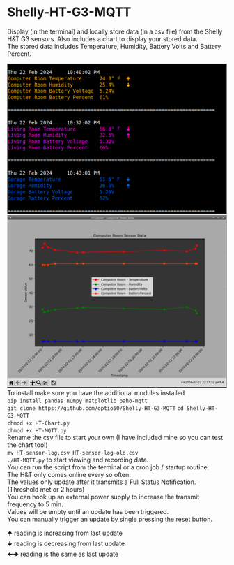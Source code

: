# Shelly-HT-G3-MQTT
Display (in the terminal) and locally store data (in a csv file) from the Shelly H&amp;T G3 sensors. Also includes a chart to display your stored data.    
The stored data includes Temperature, Humidity, Battery Volts and Battery Percent.    


    
![Alt Text](./HT-Terminal.png)    
![Alt Text](./HT-Chart.png)    
To install make sure you have the additional modules installed    
`pip install pandas numpy matplotlib paho-mqtt`    
`git clone https://github.com/optio50/Shelly-HT-G3-MQTT`
`cd Shelly-HT-G3-MQTT`    
`chmod +x HT-Chart.py`    
`chmod +x HT-MQTT.py`    
Rename the csv file to start your own (I have included mine so you can test the chart tool)    
`mv HT-sensor-log.csv HT-sensor-log-old.csv`   
`./HT-MQTT.py` to start viewing and recording data.    
You can run the script from the terminal or a cron job / startup routine.    
The H&T only comes online every so often.    
The values only update after it transmits a Full Status Notification. (Threshold met or 2 hours)    
You can hook up an external power supply to increase the transmit frequency to 5 min.    
Values will be empty until an update has been triggered.    
You can manually trigger an update by single pressing the reset button.    

    
🠉   reading is increasing from last update    
🠋   reading is decreasing from last update    
🠈🠊 reading is the same as last update    

